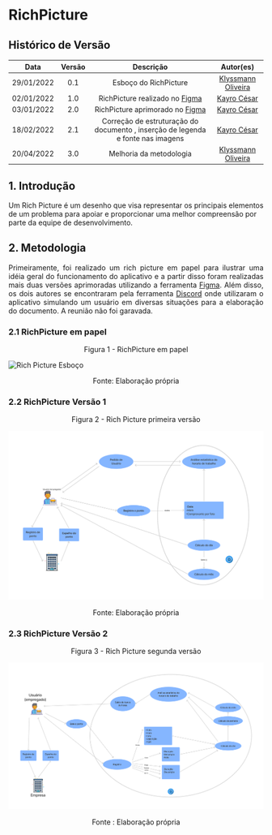 # RichPicture

##  Histórico de Versão

|   Data   | Versão |           Descrição           |             Autor(es)              |
|:--------:|:------:|:-----------------------------:|:----------------------------------:|
| 29/01/2022 |  0.1   |    Esboço do RichPicture    | [Klyssmann Oliveira](https://github.com/klyssmannoliveira)|
| 02/01/2022 |  1.0   |  RichPicture realizado no [Figma]("https://www.figma.com/")  |   [Kayro César](https://github.com/kayrocesar)|
| 03/01/2022 |  2.0   |  RichPicture aprimorado no [Figma]("https://www.figma.com/")  |   [Kayro César](https://github.com/kayrocesar)|
| 18/02/2022 |  2.1  | Correção de estruturação do documento , inserção de legenda e fonte nas imagens  |  [Kayro César](https://github.com/kayrocesar)|
| 20/04/2022 |  3.0   |    Melhoria da metodologia   | [Klyssmann Oliveira](https://github.com/klyssmannoliveira)|

## 1. Introdução
<p align="justify">

Um Rich Picture é um desenho que visa representar os principais elementos de um problema para apoiar e proporcionar uma melhor compreensão por parte da equipe de desenvolvimento.
</p>

## 2. Metodologia
<p align="justify">
    Primeiramente, foi realizado um rich picture em papel para ilustrar uma idéia geral do funcionamento do aplicativo e a partir disso foram realizadas mais duas versões aprimoradas utilizando a ferramenta <a href="https://www.figma.com/">Figma</a>. Além disso, os dois autores se encontraram pela ferramenta <a href="https://requisitos-de-software.github.io/2021.2-PontoFacil/planejamento/ferramentas/">Discord</a> onde utilizaram o aplicativo simulando um usuário em diversas situações para a elaboração do documento. A reunião não foi garavada.
</p>

### 2.1 RichPicture em papel

 <div align="center"><figcaption> Figura 1 - RichPicture em papel  <figcaption> </div>

  ![Rich Picture Esboço](../assets/imagens/RichPictureEsboço.jpg)

 <div align="center"> <figcaption> Fonte: Elaboração própria <figcaption></div>
 



### 2.2 RichPicture Versão 1

 <div align="center"><figcaption> Figura 2 - Rich Picture primeira versão<figcaption> </div>

  ![Rich Picture V1](../assets/imagens/RichPictureV1.png)

 <div align="center"><figcaption> Fonte: Elaboração própria <figcaption></div>



### 2.3 RichPicture Versão 2

   <div align="center"><figcaption> Figura 3 -  Rich Picture segunda versão<figcaption> </div>
   
   ![Rich Picture V2](../assets/imagens/RichPictureV2.png)

   <div align="center"><figcaption> Fonte : Elaboração própria <figcaption> </div>

 

